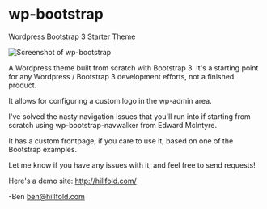wp-bootstrap
============

Wordpress Bootstrap 3 Starter Theme

![Screenshot of wp-bootstrap](https://github.com/bencarlson/wp-bootstrap/blob/master/screenshot.png?raw=true "Quick Screenshot")

A Wordpress theme built from scratch with Bootstrap 3. It's a starting point for any Wordpress / Bootstrap 3 development efforts, not a finished product. 

It allows for configuring a custom logo in the wp-admin area. 

I've solved the nasty navigation issues that you'll run into if starting from scratch using wp-bootstrap-navwalker from Edward McIntyre.

It has a custom frontpage, if you care to use it, based on one of the Bootstrap examples.

Let me know if you have any issues with it, and feel free to send requests!

Here's a demo site: http://hillfold.com/

-Ben ben@hillfold.com
